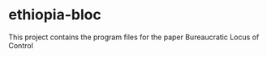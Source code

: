 # ethiopia-bloc
This project contains the program files for the paper Bureaucratic Locus of Control

